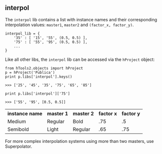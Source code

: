 ## interpol

The `interpol` lib contains a list with instance names and their corresponding interpolation values: `master1`, `master2` and `(factor_x, factor_y)`.

    interpol_lib = {
        '35' : [ '15', '55', (0.5, 0.5) ],
        '75' : [ '55', '95', (0.5, 0.5) ],
        ...
    }

Like all other libs, the `interpol` lib can be accessed via the `hProject` object:

    from hTools2.objects import hProject
    p = hProject('Publica')
    print p.libs['interpol'].keys()

    >>> ['25', '45', '35', '75', '65', '85']

    print p.libs['interpol']['75']

    >>> ['55', '95', [0.5, 0.5]]

<table>
    <tr>
        <th>instance name</th>
        <th>master 1</th>
        <th>master 2</th>
        <th>factor x</th>
        <th>factor y</th>
    </tr>
    <tr>
        <td>Medium</td>
        <td>Regular</td>
        <td>Bold</td>
        <td>.75</td>
        <td>.5</td>
    </tr>
    <tr>
        <td>Semibold</td>
        <td>Light</td>
        <td>Regular</td>
        <td>.65</td>
        <td>.75</td>
    </tr>
</table>

For more complex interpolation systems using more than two masters, use Superpolator.
